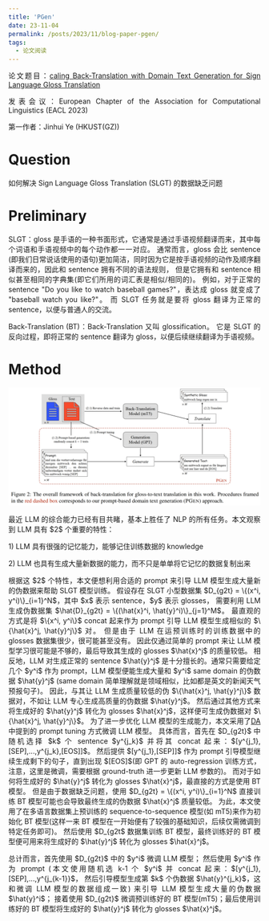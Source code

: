 ```yaml
---
title: 'PGen'
date: 23-11-04
permalink: /posts/2023/11/blog-paper-pgen/
tags:
  - 论文阅读
---
```


<p style="text-align:justify; text-justify:inter-ideograph;"> 论文题目：<a href="https://aclanthology.org/2023.eacl-main.34/" target="_blank" title="PGen">caling Back-Translation with Domain Text Generation for Sign Language Gloss Translation</a></p>

<p style="text-align:justify; text-justify:inter-ideograph;">发表会议：European Chapter of the Association for Computational Linguistics (EACL 2023)</p>

第一作者：Jinhui Ye (HKUST(GZ))

Question
===

<p style="text-align:justify; text-justify:inter-ideograph;">如何解决 Sign Language Gloss Translation (SLGT) 的数据缺乏问题</p>

Preliminary
===
<p style="text-align:justify; text-justify:inter-ideograph;">SLGT：gloss 是手语的一种书面形式，它通常是通过手语视频翻译而来，其中每个词语和手语视频中的每个动作都一一对应。
通常而言，gloss 会比 sentence (即我们日常说话使用的语句)更加简洁，同时因为它是按手语视频的动作及顺序翻译而来的，因此和 sentence 拥有不同的语法规则，
但是它拥有和 sentence 相似甚至相同的字典集(即它们所用的词汇表是相似/相同的)。
例如，对于正常的 sentence "Do you like to watch baseball games?"，表达成 gloss 就变成了 "baseball watch you like?"。
而 SLGT 任务就是要将 gloss 翻译为正常的 sentence，以便与普通人的交流。</p>

<p style="text-align:justify; text-justify:inter-ideograph;">Back-Translation (BT)：Back-Translation 又叫 glossification。
它是 SLGT 的反向过程，即将正常的 sentence 翻译为 gloss，以便后续继续翻译为手语视频。</p>

Method
===

![PGen architecture](/images/paper_PGEN_architecture.png)

<p style="text-align:justify; text-justify:inter-ideograph;">最近 LLM 的综合能力已经有目共睹，基本上胜任了 NLP 的所有任务。本文观察到 LLM 具有 $2$ 个重要的特性：</p>

<p style="text-align:justify; text-justify:inter-ideograph;">1) LLM 具有很强的记忆能力，能够记住训练数据的 knowledge</p>

<p style="text-align:justify; text-justify:inter-ideograph;">2) LLM 也具有生成大量新数据的能力，而不只是单单将它记忆的数据复制出来</p>

<p style="text-align:justify; text-justify:inter-ideograph;">根据这 $2$ 个特性，本文便想利用合适的 prompt 来引导 LLM 模型生成大量新的伪数据来帮助 SLGT 模型训练。
假设存在 SLGT 小型数据集 $D_{g2t} = \{(x^i, y^i)\}_{i=1}^N$，其中 $x$ 表示 sentence，$y$ 表示 glosses，
需要利用 LLM 生成伪数据集 $\hat{D}_{g2t} = \{(\hat{x}^i, \hat{y}^i)\}_{j=1}^M$。
最直观的方式是将 $\{x^i, y^i\}$ concat 起来作为 prompt 引导 LLM 模型生成相似的 $\{\hat{x}^j, \hat{y}^j\}$ 对。
但是由于 LLM 在运预训练时的训练数据中的 glosses 数据集很少，很可能甚至没有。
因此仅通过简单的 prompt 来让 LLM 模型学习很可能是不够的，最后导致其生成的 glosses $\hat{x}^j$ 的质量较低。
相反地，LLM 对生成正常的 sentence $\hat{y}^j$ 是十分擅长的。通常只需要给定几个 $y^i$ 作为 prompt，LLM 模型便能生成大量和 $y^i$ same domain 的伪数据 $\hat{y}^j$
(same domain 简单理解就是领域相似，比如都是英文的新闻天气预报句子)。
因此，与其让 LLM 生成质量较低的伪 $\{\hat{x}^j, \hat{y}^j\}$ 数据对，不如让 LLM 专心生成高质量的伪数据 $\hat{y}^j$。
然后通过其他方式来将生成好的 $\hat{y}^j$ 转化为 glosses $\hat{x}^j$，这样便可生成伪数据对 $\{\hat{x}^j, \hat{y}^j\}$。
为了进一步优化 LLM 模型的生成能力，本文采用了<a href="https://aclanthology.org/2020.lifelongnlp-1.3/" target="_blank">DA</a> 中提到的 prompt tuning 方式微调 LLM 模型。
具体而言，首先在 $D_{g2t}$ 中随机选择 $k$ 个 sentence $y^{j_k}$ 并将其 concat 起来：$[y^{j_1},[SEP],...,y^{j_k},[EOS]]$。
然后提供 $[y^{j_1},[SEP]]$ 作为 prompt 引导模型继续生成剩下的句子，直到出现 $[EOS]$(即 GPT 的 auto-regression 训练方式，注意，这里是微调，需要根据 ground-truth 进一步更新 LLM 参数的)。
而对于如何将生成好的 $\hat{y}^j$ 转化为 glosses $\hat{x}^j$，最直接的方式是使用 BT 模型。
但是由于数据缺乏问题，使用 $D_{g2t} = \{(x^i, y^i)\}_{i=1}^N$ 直接训练 BT 模型可能也会导致最终生成的伪数据 $\hat{x}^j$ 质量较低。
为此，本文使用了在多语言数据集上预训练的 sequence-to-sequence 模型(如 mT5)来作为初始化 BT 模型(这样一来 BT 模型在一开始便有了较强的基础知识，后续仅需微调到特定任务即可)。
然后使用 $D_{g2t$ 数据集训练 BT 模型，最终训练好的 BT 模型便可用来将生成好的 $\hat{y}^j$ 转化为 glosses $\hat{x}^j$。</p>

<p style="text-align:justify; text-justify:inter-ideograph;">总计而言，首先使用 $D_{g2t}$ 中的 $y^i$ 微调 LLM 模型；
然后使用 $y^i$ 作为 prompt (本文使用随机选 k-1 个 $y^i$ 并 concat 起来：$[y^{j_1},[SEP],...,y^{j_{k-1}}$，
然后引导模型生成第 $k$ 个伪数据 $\hat{y}^{j_k}$，这和微调 LLM 模型的数据组成一致) 来引导 LLM 模型生成大量的伪数据 $\hat{y}^i$；
接着使用 $D_{g2t}$ 微调预训练好的 BT 模型(mT5)；最后使用训练好的 BT 模型将生成好的 $\hat{y}^j$ 转化为 glosses $\hat{x}^j$。</p>